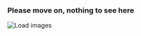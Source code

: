 ### Please move on, nothing to see here
![Load images](https://cdn.arstechnica.net/wp-content/uploads/2016/09/Bhq7ehYCMAAsmyK.jpg)

